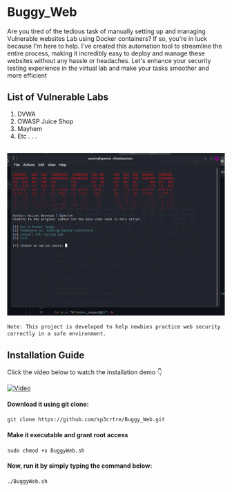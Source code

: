 # Buggy_Web


Are you tired of the tedious task of manually setting up and managing Vulnerable websites Lab using Docker containers? If so, you're in luck because I'm here to help. I've created this automation tool to streamline the entire process, making it incredibly easy to deploy and manage these websites without any hassle or headaches. Let's enhance your security testing experience in the virtual lab and make your tasks smoother and more efficient

## List of Vulnerable Labs
<ol>
  <li> DVWA</li>
  <li> OWASP Juice Shop</li>
  <li> Mayhem</li>
  <li> Etc . . .</li>
</ol>

<br />

<img src="/buggy.png" alt="banner" />

```
Note: This project is developed to help newbies practice web security correctly in a safe environment.
```

## Installation Guide

Click the video below to watch the installation demo 👇

[![Video](https://img.youtube.com/vi/EkBB-AniNnU/0.jpg)](https://www.youtube.com/watch?v=EkBB-AniNnU)


#### Download it using git clone:

```
git clone https://github.com/sp3crtre/Buggy_Web.git
```

#### Make it executable and grant root access

```
sudo chmod +x BuggyWeb.sh
```

#### Now, run it by simply typing the command below:

```
./BuggyWeb.sh
```
